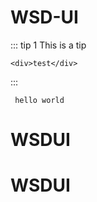 # WSD-UI

::: tip 1
This is a tip
```vue
<div>test</div>
```
:::

```vue
 hello world
```

# WSDUI
# WSDUI
